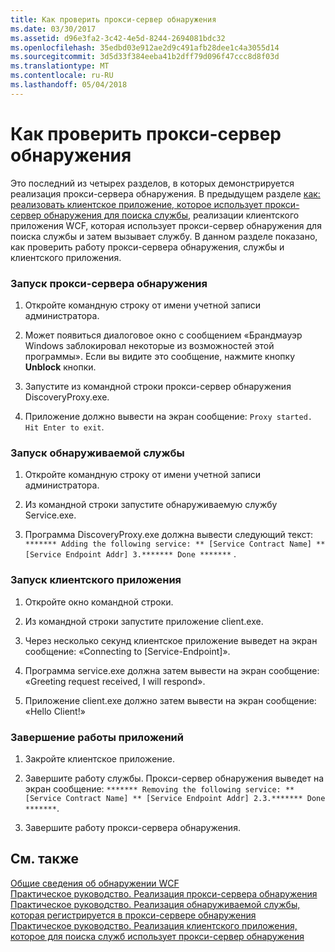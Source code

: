 ```yaml
---
title: Как проверить прокси-сервер обнаружения
ms.date: 03/30/2017
ms.assetid: d96e3fa2-3c42-4e5d-8244-2694081bdc32
ms.openlocfilehash: 35edbd03e912ae2d9c491afb28dee1c4a3055d14
ms.sourcegitcommit: 3d5d33f384eeba41b2dff79d096f47ccc8d8f03d
ms.translationtype: MT
ms.contentlocale: ru-RU
ms.lasthandoff: 05/04/2018
---
```

# <a name="how-to-test-the-discovery-proxy"></a>Как проверить прокси-сервер обнаружения
Это последний из четырех разделов, в которых демонстрируется реализация прокси-сервера обнаружения. В предыдущем разделе [как: реализовать клиентское приложение, которое использует прокси-сервер обнаружения для поиска службы](../../../../docs/framework/wcf/feature-details/client-app-discovery-proxy-to-find-a-service.md), реализации клиентского приложения WCF, которая использует прокси-сервер обнаружения для поиска службы и затем вызывает службу. В данном разделе показано, как проверить работу прокси-сервера обнаружения, службы и клиентского приложения.  
  
### <a name="run-the-discovery-proxy"></a>Запуск прокси-сервера обнаружения  
  
1.  Откройте командную строку от имени учетной записи администратора.  
  
2.  Может появиться диалоговое окно с сообщением «Брандмауэр Windows заблокировал некоторые из возможностей этой программы». Если вы видите это сообщение, нажмите кнопку **Unblock** кнопки.  
  
3.  Запустите из командной строки прокси-сервер обнаружения DiscoveryProxy.exe.  
  
4.  Приложение должно вывести на экран сообщение: `Proxy started. Hit Enter to exit`.  
  
### <a name="run-the-discoverable-service"></a>Запуск обнаруживаемой службы  
  
1.  Откройте командную строку от имени учетной записи администратора.  
  
2.  Из командной строки запустите обнаруживаемую службу Service.exe.  
  
3.  Программа DiscoveryProxy.exe должна вывести следующий текст: `******* Adding the following service: ** [Service Contract Name] ** [Service Endpoint Addr] 3.******* Done *******` .  
  
### <a name="run-the-client-application"></a>Запуск клиентского приложения  
  
1.  Откройте окно командной строки.  
  
2.  Из командной строки запустите приложение client.exe.  
  
3.  Через несколько секунд клиентское приложение выведет на экран сообщение: «Connecting to [Service-Endpoint]».  
  
4.  Программа service.exe должна затем вывести на экран сообщение: «Greeting request received, I will respond».  
  
5.  Приложение client.exe должно затем вывести на экран сообщение: «Hello Client!»  
  
### <a name="shut-down-the-applications"></a>Завершение работы приложений  
  
1.  Закройте клиентское приложение.  
  
2.  Завершите работу службы. Прокси-сервер обнаружения выведет на экран сообщение: `******* Removing the following service: ** [Service Contract Name] ** [Service Endpoint Addr] 2.3.******* Done *******`.  
  
3.  Завершите работу прокси-сервера обнаружения.  
  
## <a name="see-also"></a>См. также  
 [Общие сведения об обнаружении WCF](../../../../docs/framework/wcf/feature-details/wcf-discovery-overview.md)  
 [Практическое руководство. Реализация прокси-сервера обнаружения](../../../../docs/framework/wcf/feature-details/how-to-implement-a-discovery-proxy.md)  
 [Практическое руководство. Реализация обнаруживаемой службы, которая регистрируется в прокси-сервере обнаружения](../../../../docs/framework/wcf/feature-details/discoverable-service-that-registers-with-the-discovery-proxy.md)  
 [Практическое руководство. Реализация клиентского приложения, которое для поиска служб использует прокси-сервер обнаружения](../../../../docs/framework/wcf/feature-details/client-app-discovery-proxy-to-find-a-service.md)
